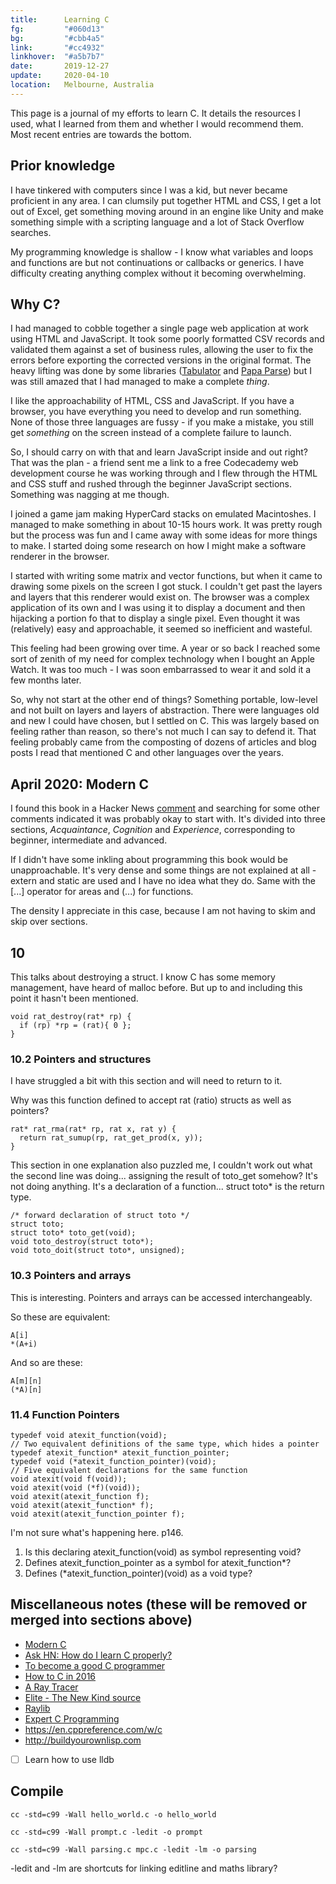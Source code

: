 ```yaml
---
title:      Learning C
fg:         "#060d13"
bg:         "#cbb4a5"
link:       "#cc4932"
linkhover:  "#a5b7b7"
date:       2019-12-27
update:     2020-04-10
location:   Melbourne, Australia
---
```


This page is a journal of my efforts to learn C. It details the resources I used, what I learned from them and whether I would recommend them. Most recent entries are towards the bottom.

## Prior knowledge

I have tinkered with computers since I was a kid, but never became proficient in any area. I can clumsily put together HTML and CSS, I get a lot out of Excel, get something moving around in an engine like Unity and make something simple with a scripting language and a lot of Stack Overflow searches.

My programming knowledge is shallow - I know what variables and loops and functions are but not continuations or callbacks or generics. I have difficulty creating anything complex without it becoming overwhelming.

## Why C?

I had managed to cobble together a single page web application at work using HTML and JavaScript. It took some poorly formatted CSV records and validated them against a set of business rules, allowing the user to fix the errors before exporting the corrected versions in the original format. The heavy lifting was done by some libraries ([Tabulator](http://tabulator.info) and [Papa Parse](https://www.papaparse.com)) but I was still amazed that I had managed to make a complete _thing_.

I like the approachability of HTML, CSS and JavaScript. If you have a browser, you have everything you need to develop and run something. None of those three languages are fussy - if you make a mistake, you still get _something_ on the screen instead of a complete failure to launch.

So, I should carry on with that and learn JavaScript inside and out right? That was the plan - a friend sent me a link to a free Codecademy web development course he was working through and I flew through the HTML and CSS stuff and rushed through the beginner JavaScript sections. Something was nagging at me though.

I joined a game jam making HyperCard stacks on emulated Macintoshes. I managed to make something in about 10-15 hours work. It was pretty rough but the process was fun and I came away with some ideas for more things to make. I started doing some research on how I might make a software renderer in the browser.

I started with writing some matrix and vector functions, but when it came to drawing some pixels on the screen I got stuck. I couldn't get past the layers and layers that this renderer would exist on. The browser was a complex application of its own and I was using it to display a document and then hijacking a portion fo that to display a single pixel. Even thought it was (relatively) easy and approachable, it seemed so inefficient and wasteful.

This feeling had been growing over time. A year or so back I reached some sort of zenith of my need for complex technology when I bought an Apple Watch. It was too much - I was soon embarrassed to wear it and sold it a few months later.

So, why not start at the other end of things? Something portable, low-level and not built on layers and layers of abstraction. There were languages old and new I could have chosen, but I settled on C. This was largely based on feeling rather than reason, so there's not much I can say to defend it. That feeling probably came from the composting of dozens of articles and blog posts I read that mentioned C and other languages over the years.

## April 2020: Modern C

I found this book in a Hacker News [comment](https://news.ycombinator.com/item?id=22519876) and searching for some other comments indicated it was probably okay to start with. It's divided into three sections, _Acquaintance_, _Cognition_ and _Experience_, corresponding to beginner, intermediate and advanced.

If I didn't have some inkling about programming this book would be unapproachable. It's very dense and some things are not explained at all - extern and static are used and I have no idea what they do. Same with the [...] operator for areas and (...) for functions.

The density I appreciate in this case, because I am not having to skim and skip over sections.
## 10

This talks about destroying a struct. I know C has some memory management, have heard of malloc before. But up to and including this point it hasn't been mentioned.

```
void rat_destroy(rat* rp) {
  if (rp) *rp = (rat){ 0 };
}
```

### 10.2 Pointers and structures
I have struggled a bit with this section and will need to return to it.

Why was this function defined to accept rat (ratio) structs as well as pointers?
```
rat* rat_rma(rat* rp, rat x, rat y) {
  return rat_sumup(rp, rat_get_prod(x, y));
}
```

This section in one explanation also puzzled me, I couldn't work out what the second line was doing... assigning the result of toto_get somehow?
It's not doing anything. It's a declaration of a function... struct toto* is the return type.

```
/* forward declaration of struct toto */
struct toto;
struct toto* toto_get(void);
void toto_destroy(struct toto*);
void toto_doit(struct toto*, unsigned);
```

### 10.3 Pointers and arrays
This is interesting. Pointers and arrays can be accessed interchangeably.

So these are equivalent:

```
A[i]
*(A+i)
```

And so are these:
```
A[m][n]
(*A)[n]
```

### 11.4 Function Pointers

```
typedef void atexit_function(void);
// Two equivalent definitions of the same type, which hides a pointer
typedef atexit_function* atexit_function_pointer;
typedef void (*atexit_function_pointer)(void);
// Five equivalent declarations for the same function
void atexit(void f(void));
void atexit(void (*f)(void));
void atexit(atexit_function f);
void atexit(atexit_function* f);
void atexit(atexit_function_pointer f);
```

I'm not sure what's happening here. p146.
1. Is this declaring atexit_function(void) as symbol representing void?
3. Defines atexit_function_pointer as a symbol for atexit_function*?
4. Defines (\*atexit_function_pointer)(void) as a void type?

## Miscellaneous notes (these will be removed or merged into sections above)

- [Modern C](https://modernc.gforge.inria.fr)
- [Ask HN: How do I learn C properly?](https://news.ycombinator.com/item?id=22519876)
- [To become a good C programmer](http://fabiensanglard.net/c/)
- [How to C in 2016](https://matt.sh/howto-c)
- [A Ray Tracer](https://www.purplealienplanet.com/node/20)
- [Elite - The New Kind source](https://github.com/fesh0r/newkind)
- [Raylib](https://www.raylib.com)
- [Expert C Programming](https://www.amazon.com.au/Expert-Programming-Peter-van-Linden/dp/0131774298)
- <https://en.cppreference.com/w/c>
- <http://buildyourownlisp.com>
- [ ] Learn how to use lldb

## Compile
`cc -std=c99 -Wall hello_world.c -o hello_world`

`cc -std=c99 -Wall prompt.c -ledit -o prompt`

`cc -std=c99 -Wall parsing.c mpc.c -ledit -lm -o parsing`

-ledit and -lm are shortcuts for linking editline and maths library?
